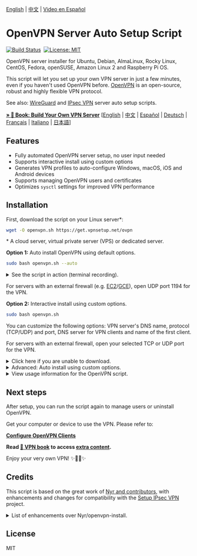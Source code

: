 [English](README.md) | [中文](README-zh.md) | [Video en Español](https://www.youtube.com/watch?v=99qtaJU2E2k)

# OpenVPN Server Auto Setup Script

[![Build Status](https://github.com/hwdsl2/openvpn-install/actions/workflows/main.yml/badge.svg)](https://github.com/hwdsl2/openvpn-install/actions/workflows/main.yml) &nbsp;[![License: MIT](docs/images/license.svg)](https://opensource.org/licenses/MIT)

OpenVPN server installer for Ubuntu, Debian, AlmaLinux, Rocky Linux, CentOS, Fedora, openSUSE, Amazon Linux 2 and Raspberry Pi OS.

This script will let you set up your own VPN server in just a few minutes, even if you haven't used OpenVPN before. [OpenVPN](https://openvpn.net/community-resources/reference-manual-for-openvpn-2-6/) is an open-source, robust and highly flexible VPN protocol.

See also: [WireGuard](https://github.com/hwdsl2/wireguard-install) and [IPsec VPN](https://github.com/hwdsl2/setup-ipsec-vpn) server auto setup scripts.

**[&raquo; :book: Book: Build Your Own VPN Server](docs/vpn-book.md)** [[English](https://books2read.com/vpnguide?store=amazon) | [中文](https://books2read.com/vpnguidezh) | [Español](https://books2read.com/vpnguidees?store=amazon) | [Deutsch](https://books2read.com/vpnguidede?store=amazon) | [Français](https://books2read.com/vpnguidefr?store=amazon) | [Italiano](https://books2read.com/vpnguideit?store=amazon) | [日本語](https://books2read.com/vpnguideja?store=amazon)]

## Features

- Fully automated OpenVPN server setup, no user input needed
- Supports interactive install using custom options
- Generates VPN profiles to auto-configure Windows, macOS, iOS and Android devices
- Supports managing OpenVPN users and certificates
- Optimizes `sysctl` settings for improved VPN performance

## Installation

First, download the script on your Linux server\*:

```bash
wget -O openvpn.sh https://get.vpnsetup.net/ovpn
```

\* A cloud server, virtual private server (VPS) or dedicated server.

**Option 1:** Auto install OpenVPN using default options.

```bash
sudo bash openvpn.sh --auto
```

<details>
<summary>
See the script in action (terminal recording).
</summary>

**Note:** This recording is for demo purposes only.

<p align="center"><img src="docs/images/demo1.svg"></p>
</details>

For servers with an external firewall (e.g. [EC2](https://docs.aws.amazon.com/AWSEC2/latest/UserGuide/ec2-security-groups.html)/[GCE](https://cloud.google.com/firewall/docs/firewalls)), open UDP port 1194 for the VPN.

**Option 2:** Interactive install using custom options.

```bash
sudo bash openvpn.sh
```

You can customize the following options: VPN server's DNS name, protocol (TCP/UDP) and port, DNS server for VPN clients and name of the first client.

For servers with an external firewall, open your selected TCP or UDP port for the VPN.

<details>
<summary>
Click here if you are unable to download.
</summary>

You may also use `curl` to download:

```bash
curl -fL -o openvpn.sh https://get.vpnsetup.net/ovpn
```

Then follow the instructions above to install.

Alternative setup URLs:

```bash
https://github.com/hwdsl2/openvpn-install/raw/master/openvpn-install.sh
https://gitlab.com/hwdsl2/openvpn-install/-/raw/master/openvpn-install.sh
```

If you are unable to download, open [openvpn-install.sh](openvpn-install.sh), then click the `Raw` button on the right. Press `Ctrl/Cmd+A` to select all, `Ctrl/Cmd+C` to copy, then paste into your favorite editor.
</details>
<details>
<summary>
Advanced: Auto install using custom options.
</summary>

Advanced users can auto install OpenVPN using custom options, by specifying command-line options when running the script. For more details, see the next section "view usage information for the OpenVPN script".

Alternatively, you may provide a Bash "here document" as input to the setup script. This method can also be used to provide input to manage users after install.

First, install OpenVPN interactively using custom options, and write down all your inputs to the script.

```bash
sudo bash openvpn.sh
```

If you need to remove OpenVPN, run the script again and select the appropriate option.

Next, create the custom install command using your inputs. Example:

```bash
sudo bash openvpn.sh <<ANSWERS
n
1
1194
2
client
y
ANSWERS
```

**Note:** The install options may change in future versions of the script.
</details>
<details>
<summary>
View usage information for the OpenVPN script.
</summary>

```
Usage: bash openvpn.sh [options]

Options:

  --addclient [client name]      add a new client
  --exportclient [client name]   export configuration for an existing client
  --listclients                  list the names of existing clients
  --revokeclient [client name]   revoke an existing client
  --uninstall                    remove OpenVPN and delete all configuration
  -y, --yes                      assume "yes" as answer to prompts when revoking a client or removing OpenVPN
  -h, --help                     show this help message and exit

Install options (optional):

  --auto                         auto install OpenVPN using default or custom options
  --listenaddr [IPv4 address]    IPv4 address that OpenVPN should listen on for requests
  --serveraddr [DNS name or IP]  server address, must be a fully qualified domain name (FQDN) or an IPv4 address
  --proto [TCP or UDP]           protocol for OpenVPN (TCP or UDP, default: UDP)
  --port [number]                port for OpenVPN (1-65535, default: 1194)
  --clientname [client name]     name for the first OpenVPN client (default: client)
  --dns1 [DNS server IP]         primary DNS server for clients (default: Google Public DNS)
  --dns2 [DNS server IP]         secondary DNS server for clients

To customize options, you may also run this script without arguments.
```
</details>

## Next steps

After setup, you can run the script again to manage users or uninstall OpenVPN.

Get your computer or device to use the VPN. Please refer to:

**[Configure OpenVPN Clients](docs/clients.md)**

**Read [:book: VPN book](docs/vpn-book.md) to access [extra content](https://ko-fi.com/post/Support-this-project-and-get-access-to-supporter-o-O5O7FVF8J).**

Enjoy your very own VPN! :sparkles::tada::rocket::sparkles:

## Credits

This script is based on the great work of [Nyr and contributors](https://github.com/Nyr/openvpn-install), with enhancements and changes for compatibility with the [Setup IPsec VPN](https://github.com/hwdsl2/setup-ipsec-vpn) project.

<details>
<summary>
List of enhancements over Nyr/openvpn-install.
</summary>

- Improved compatibility with Setup IPsec VPN
- Improved script reliability, user input and output
- Supports auto install using default or custom options
- Supports using a DNS name as server address
- Added support for openSUSE Linux
- Added support for Amazon Linux 2
- Supports exporting configuration for an existing VPN client
- Supports listing existing VPN clients
- Supports custom DNS server(s) for VPN clients
- Supports command-line options for managing VPN clients
- Optimizes `sysctl` settings for improved VPN performance
- Improved creation of client config files when using `sudo`

...and more!
</details>

## License

MIT
